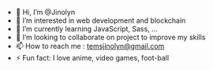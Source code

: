 - 👋 Hi, I’m @Jinolyn
- 👀 I’m interested in web development and blockchain
- 🌱 I’m currently learning JavaScript, Sass, ...
- 💞️ I’m looking to collaborate on project to improve my skills
- 📫 How to reach me : temsjinolyn@gmail.com
- ⚡ Fun fact:  I love anime, video games, foot-ball

<!---
Jinolyn/Jinolyn is a ✨ special ✨ repository because its `README.md` (this file) appears on your GitHub profile.
You can click the Preview link to take a look at your changes.
--->
